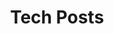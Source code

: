 ---
title: "Tech Posts"
layout: collection
collection: tech
permalink: /tech/
author_profile: true
---